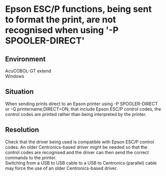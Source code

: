 # Epson ESC/P functions, being sent to format the print, are not recognised when using '-P SPOOLER-DIRECT'
## Environment
AcuCOBOL-GT extend  
Windows  

## Situation
When sending prints direct to an Epson printer using -P SPOOLER-DIRECT or -Q printername;DIRECT=ON, that include Epson ESC/P control codes, the control codes are printed rather than being interpreted by the printer.  

## Resolution
Check that the driver being used is compatible with Epson ESC/P control codes. An older Centronics-based driver might be needed so that the control codes are recognised and the driver can then send the correct commands to the printer.  
Switching from a USB to USB cable to a USB to Centronics (parallel) cable may force the use of an older Centronics-based driver.  